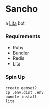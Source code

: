 # Sancho
a [Lita](https://www.lita.io/) bot

### Requirements
* Ruby
* Bundler
* Redis
* Lita

### Spin Up
```
create gemset?
cp .env.dist .env
bundle install
lita
```
